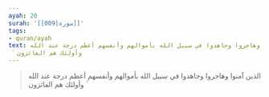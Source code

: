 ```yaml
---
ayah: 20
surah: '[[009|سورة]]'
tags:
- quran/ayah
text: الذين آمنوا وهاجروا وجاهدوا في سبيل الله بأموالهم وأنفسهم أعظم درجة عند الله
  ۚ وأولئك هم الفائزون
---
```

> الذين آمنوا وهاجروا وجاهدوا في سبيل الله بأموالهم وأنفسهم أعظم درجة عند الله ۚ وأولئك هم الفائزون
